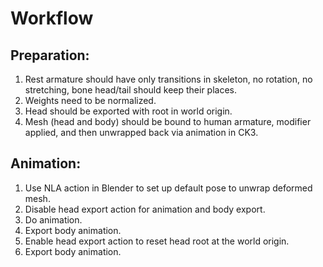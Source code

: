 # Workflow

## Preparation:
1. Rest armature should have only transitions in skeleton, no rotation, no stretching, bone head/tail should keep their places.
2. Weights need to be normalized.
3. Head should be exported with root in world origin.
4. Mesh (head and body) should be bound to human armature, modifier applied, and then unwrapped back via animation in CK3.

## Animation:
1. Use NLA action in Blender to set up default pose to unwrap deformed mesh.
2. Disable head export action for animation and body export.
3. Do animation.
4. Export body animation.
5. Enable head export action to reset head root at the world origin.
6. Export body animation.